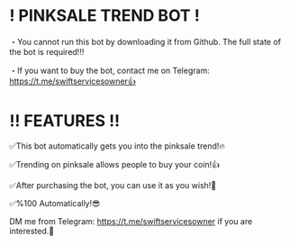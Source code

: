 # ! PINKSALE TREND BOT !
・You cannot run this bot by downloading it from Github. The full state of the bot is required!‼️

・If you want to buy the bot, contact me on Telegram: https://t.me/swiftservicesowner👍
# !! FEATURES !!
✅This bot automatically gets you into the pinksale trend!🔥

✅Trending on pinksale allows people to buy your coin!👍

✅After purchasing the bot, you can use it as you wish!💪

✅%100 Automatically!😎

DM me from Telegram: https://t.me/swiftservicesowner if you are interested.🤝
